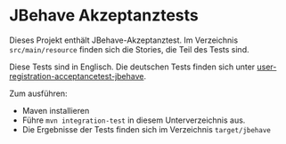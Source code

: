 JBehave Akzeptanztests
================

Dieses Projekt enthält JBehave-Akzeptanztest. Im Verzeichnis
`src/main/resource` finden sich die Stories, die Teil des Tests sind.

Diese Tests sind in Englisch. Die deutschen Tests finden sich unter
[user-registration-acceptancetest-jbehave](../user-registration-acceptancetest-jbehave).

Zum ausführen:

- Maven installieren
- Führe `mvn integration-test` in diesem Unterverzeichnis aus.
- Die Ergebnisse der Tests finden sich im Verzeichnis `target/jbehave`
